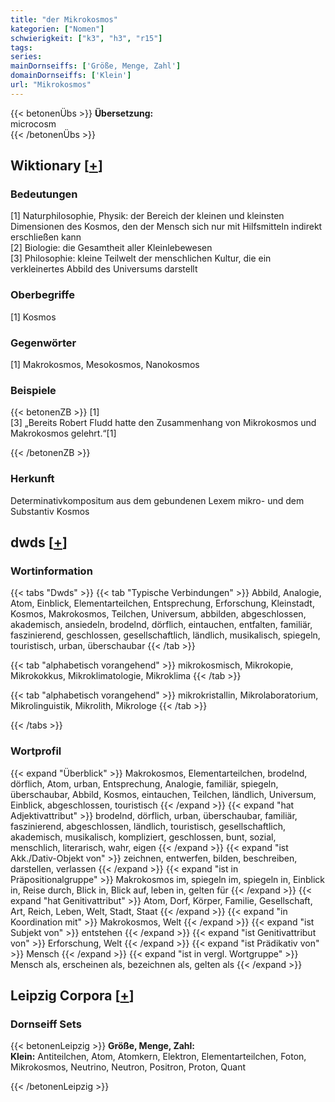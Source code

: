 ```yaml
---
title: "der Mikrokosmos"
kategorien: ["Nomen"]
schwierigkeit: ["k3", "h3", "r15"]
tags:
series:
mainDornseiffs: ['Größe, Menge, Zahl']
domainDornseiffs: ['Klein']
url: "Mikrokosmos"
---
```


{{< betonenÜbs >}}
**Übersetzung:**  
microcosm  
{{< /betonenÜbs >}}

## Wiktionary [[+](https://de.wiktionary.org/wiki/Mikrokosmos)]

### Bedeutungen
[1] Naturphilosophie, Physik: der Bereich der kleinen und kleinsten Dimensionen des Kosmos, den der Mensch sich nur mit Hilfsmitteln indirekt erschließen kann  
[2] Biologie: die Gesamtheit aller Kleinlebewesen  
[3] Philosophie: kleine Teilwelt der menschlichen Kultur, die ein verkleinertes Abbild des Universums darstellt  

### Oberbegriffe
[1] Kosmos  

### Gegenwörter
[1] Makrokosmos, Mesokosmos, Nanokosmos  

### Beispiele
{{< betonenZB >}}
[1]  
[3] „Bereits Robert Fludd hatte den Zusammenhang von Mikrokosmos und Makrokosmos gelehrt.“[1]  

{{< /betonenZB >}}
### Herkunft
Determinativkompositum aus dem gebundenen Lexem mikro- und dem Substantiv Kosmos  



## dwds [[+](https://www.dwds.de/wb/Mikrokosmos)]

### Wortinformation
{{< tabs "Dwds" >}}
{{< tab "Typische Verbindungen" >}}
Abbild, Analogie, Atom, Einblick, Elementarteilchen, Entsprechung, Erforschung, Kleinstadt, Kosmos, Makrokosmos, Teilchen, Universum, abbilden, abgeschlossen, akademisch, ansiedeln, brodelnd, dörflich, eintauchen, entfalten, familiär, faszinierend, geschlossen, gesellschaftlich, ländlich, musikalisch, spiegeln, touristisch, urban, überschaubar
{{< /tab >}}

{{< tab "alphabetisch vorangehend" >}}
mikrokosmisch, Mikrokopie, Mikrokokkus, Mikroklimatologie, Mikroklima
{{< /tab >}}

{{< tab "alphabetisch vorangehend" >}}
mikrokristallin, Mikrolaboratorium, Mikrolinguistik, Mikrolith, Mikrologe
{{< /tab >}}

{{< /tabs >}}

### Wortprofil
{{< expand "Überblick" >}} Makrokosmos, Elementarteilchen, brodelnd, dörflich, Atom, urban, Entsprechung, Analogie, familiär, spiegeln, überschaubar, Abbild, Kosmos, eintauchen, Teilchen, ländlich, Universum, Einblick, abgeschlossen, touristisch {{< /expand >}}
{{< expand "hat Adjektivattribut" >}} brodelnd, dörflich, urban, überschaubar, familiär, faszinierend, abgeschlossen, ländlich, touristisch, gesellschaftlich, akademisch, musikalisch, kompliziert, geschlossen, bunt, sozial, menschlich, literarisch, wahr, eigen {{< /expand >}}
{{< expand "ist Akk./Dativ-Objekt von" >}} zeichnen, entwerfen, bilden, beschreiben, darstellen, verlassen {{< /expand >}}
{{< expand "ist in Präpositionalgruppe" >}} Makrokosmos im, spiegeln im, spiegeln in, Einblick in, Reise durch, Blick in, Blick auf, leben in, gelten für {{< /expand >}}
{{< expand "hat Genitivattribut" >}} Atom, Dorf, Körper, Familie, Gesellschaft, Art, Reich, Leben, Welt, Stadt, Staat {{< /expand >}}
{{< expand "in Koordination mit" >}} Makrokosmos, Welt {{< /expand >}}
{{< expand "ist Subjekt von" >}} entstehen {{< /expand >}}
{{< expand "ist Genitivattribut von" >}} Erforschung, Welt {{< /expand >}}
{{< expand "ist Prädikativ von" >}} Mensch {{< /expand >}}
{{< expand "ist in vergl. Wortgruppe" >}} Mensch als, erscheinen als, bezeichnen als, gelten als {{< /expand >}}

## Leipzig Corpora [[+](https://corpora.uni-leipzig.de/en/res?word=Mikrokosmos&corpusId=deu_newscrawl-public_2018)]

### Dornseiff Sets
{{< betonenLeipzig >}}
**Größe, Menge, Zahl:**  
**Klein:** Antiteilchen, Atom, Atomkern, Elektron, Elementarteilchen, Foton, Mikrokosmos, Neutrino, Neutron, Positron, Proton, Quant  

{{< /betonenLeipzig >}}
